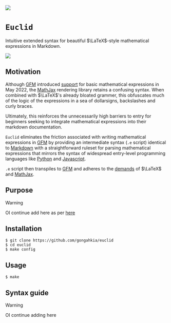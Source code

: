 ![](https://img.shields.io/badge/eucid_1.0-WIP-orange)

# `Euclid`

Intuitive extended syntax for beautiful $\LaTeX$-style mathematical expressions in Markdown.

![](https://science4fun.info/wp-content/uploads/2021/06/Euclid.jpg)

## Motivation

Although [GFM](https://docs.github.com/en/get-started/writing-on-github/getting-started-with-writing-and-formatting-on-github/basic-writing-and-formatting-syntax) introduced [support](https://docs.github.com/en/get-started/writing-on-github/working-with-advanced-formatting/writing-mathematical-expressions) for basic mathematical expressions in May 2022, the [MathJax](https://www.mathjax.org/) rendering library retains a confusing syntax. When combined with $\LaTeX$'s already bloated grammer, this obfuscates much of the logic of the expressions in a sea of dollarsigns, backslashes and curly braces.  

Ultimately, this reinforces the unnecessarily high barriers to entry for beginners seeking to integrate mathematical expressions into their markdown documentation.  

`Euclid` eliminates the friction associated with writing mathematical expressions in [GFM](https://docs.github.com/en/get-started/writing-on-github/getting-started-with-writing-and-formatting-on-github/basic-writing-and-formatting-syntax) by providing an intermediate syntax (`.e` script) identical to [Markdown](https://www.markdownguide.org/) with a straightforward ruleset for parsing mathematical expressions that mirrors the syntax of widespread entry-level programming languages like [Python](https://www.python.org/) and [Javascript](https://devdocs.io/javascript/).  

`.e` script then transpiles to [GFM](https://docs.github.com/en/get-started/writing-on-github/getting-started-with-writing-and-formatting-on-github/basic-writing-and-formatting-syntax) and adheres to the [demands](https://en.wikibooks.org/wiki/LaTeX/Mathematics) of $\LaTeX$ and [MathJax](https://docs.mathjax.org/en/latest/). 

## Purpose

> [!WARNING]
> OI continue add here as per [here](https://github.com/gongahkia/judgeman)

## Installation

```console
$ git clone https://github.com/gongahkia/euclid
$ cd euclid
$ make config
```

## Usage 

```console
$ make 
```

## Syntax guide

> [!WARNING]
> OI continue adding here
